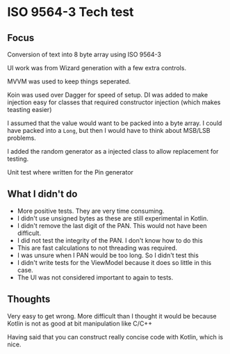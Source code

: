 # ISO 9564-3 Tech test

## Focus
Conversion of text into 8 byte array using ISO 9564-3

UI work was from Wizard generation with a few extra controls.

MVVM was used to keep things seperated.

Koin was used over Dagger for speed of setup. DI was added to make injection easy for classes that required constructor injection (which makes teasting easier)

I assumed that the value would want to be packed into a byte array. I could have packed into a `Long`, but then I would have to think about MSB/LSB problems.

I added the random generator as a injected class to allow replacement for testing.

Unit test where written for the Pin generator

## What I didn't do

* More positive tests. They are very time consuming.
* I didn't use unsigned bytes as these are still experimental in Kotlin.
* I didn't remove the last digit of the PAN. This would not have been difficult.
* I did not test the integrity of the PAN. I don't know how to do this
* This are fast calculations to not threading was required.
* I was unsure when I PAN would be too long. So I didn't test this
* I didn't write tests for the ViewModel because it does so little in this case.
* The UI was not considered important to again to tests.

## Thoughts

Very easy to get wrong. More difficult than I thought it would be because Kotlin is not as good at bit manipulation like C/C++

Having said that you can construct really concise code with Kotlin, which is nice.
